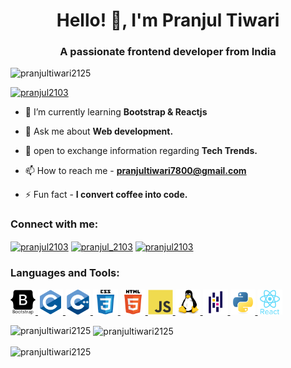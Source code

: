 <h1 align="center">Hello! 👋, I'm Pranjul Tiwari </h1>
<h3 align="center">A passionate frontend developer from India</h3>

<p align="left"> <img src="https://komarev.com/ghpvc/?username=pranjultiwari2125&label=Profile%20views&color=0e75b6&style=flat" alt="pranjultiwari2125" /> </p>

<!-- <p align="left"> <a href="https://github.com/ryo-ma/github-profile-trophy"><img src="https://github-profile-trophy.vercel.app/?username=pranjultiwari2125" alt="pranjultiwari2125" /></a> </p> -->

<p align="left"> <a href="https://twitter.com/pranjul2103" target="blank"><img src="https://img.shields.io/twitter/follow/pranjul2103?logo=twitter&style=for-the-badge" alt="pranjul2103" /></a> </p>

- 🌱 I’m currently learning **Bootstrap & Reactjs**

- 💬 Ask me about **Web development.**

- 💬 open to exchange information regarding **Tech Trends.**

- 📫 How to reach me - **pranjultiwari7800@gmail.com**

- ⚡ Fun fact - **I convert coffee into code.**

<h3 align="left">Connect with me:</h3>
<p align="left">
<a title="twitter" href="https://twitter.com/pranjul2103" target="blank"><img align="center" src="https://raw.githubusercontent.com/rahuldkjain/github-profile-readme-generator/master/src/images/icons/Social/twitter.svg" alt="pranjul2103" height="30" width="40" /></a>
<a title="instagram" href="https://instagram.com/pranjul_2103" target="blank"><img align="center" src="https://raw.githubusercontent.com/rahuldkjain/github-profile-readme-generator/master/src/images/icons/Social/instagram.svg" alt="pranjul_2103" height="30" width="40" /></a>
<a title="codechef" href="https://www.codechef.com/users/pranjul2103" target="blank"><img align="center" src="https://cdn.jsdelivr.net/npm/simple-icons@3.1.0/icons/codechef.svg" alt="pranjul2103" height="30" width="40" /></a>
</p>

<h3 align="left">Languages and Tools:</h3>
<p align="left"> <a title="Bootstrap" href="https://getbootstrap.com" target="_blank" rel="noreferrer"> <img src="https://raw.githubusercontent.com/devicons/devicon/master/icons/bootstrap/bootstrap-plain-wordmark.svg" alt="bootstrap" width="40" height="40"/> </a> <a title="c programming" href="https://www.cprogramming.com/" target="_blank" rel="noreferrer"> <img src="https://raw.githubusercontent.com/devicons/devicon/master/icons/c/c-original.svg" alt="c" width="40" height="40"/> </a> <a title="C++" href="https://www.w3schools.com/cpp/" target="_blank" rel="noreferrer"> <img src="https://raw.githubusercontent.com/devicons/devicon/master/icons/cplusplus/cplusplus-original.svg" alt="cplusplus" width="40" height="40"/> </a> <a title="css" href="https://www.w3schools.com/css/" target="_blank" rel="noreferrer"> <img src="https://raw.githubusercontent.com/devicons/devicon/master/icons/css3/css3-original-wordmark.svg" alt="css3" width="40" height="40"/> </a> <a title="html" href="https://www.w3.org/html/" target="_blank" rel="noreferrer"> <img src="https://raw.githubusercontent.com/devicons/devicon/master/icons/html5/html5-original-wordmark.svg" alt="html5" width="40" height="40"/> </a> <a href="https://developer.mozilla.org/en-US/docs/Web/JavaScript" target="_blank" rel="noreferrer"> <img src="https://raw.githubusercontent.com/devicons/devicon/master/icons/javascript/javascript-original.svg" alt="javascript" width="40" height="40"/> </a> <a href="https://www.linux.org/" target="_blank" rel="noreferrer"> <img src="https://raw.githubusercontent.com/devicons/devicon/master/icons/linux/linux-original.svg" alt="linux" width="40" height="40"/> </a> <a href="https://pandas.pydata.org/" target="_blank" rel="noreferrer"> <img src="https://raw.githubusercontent.com/devicons/devicon/2ae2a900d2f041da66e950e4d48052658d850630/icons/pandas/pandas-original.svg" alt="pandas" width="40" height="40"/> </a> <a href="https://www.python.org" target="_blank" rel="noreferrer"> <img src="https://raw.githubusercontent.com/devicons/devicon/master/icons/python/python-original.svg" alt="python" width="40" height="40"/> </a> <a href="https://reactjs.org/" target="_blank" rel="noreferrer"> <img src="https://raw.githubusercontent.com/devicons/devicon/master/icons/react/react-original-wordmark.svg" alt="react" width="40" height="40"/> </a> </p>

<p><img align="left" src="https://github-readme-stats.vercel.app/api/top-langs?username=pranjultiwari2125&show_icons=true&locale=en&layout=compact" alt="pranjultiwari2125" /></p>

<p>&nbsp;<img align="center" src="https://github-readme-stats.vercel.app/api?username=pranjultiwari2125&show_icons=true&locale=en" alt="pranjultiwari2125" /></p>

<p><img align="center" src="https://github-readme-streak-stats.herokuapp.com/?user=pranjultiwari2125&" alt="pranjultiwari2125" /></p>
